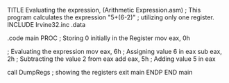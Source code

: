 TITLE Evaluating the expression,  (Arithmetic Expression.asm)
; This program calculates the expression "5+(6-2)"
; utilizing only one register.
INCLUDE Irvine32.inc
.data

.code
main PROC
; Storing 0 initially in the Register
mov eax, 0h

; Evaluating the expression
mov eax, 6h		 ; Assigning value 6 in eax
sub eax, 2h		 ; Subtracting the value 2 from eax
add eax, 5h		 ; Adding value 5 in eax

call DumpRegs 	         ; showing the registers
exit
main ENDP
END main

